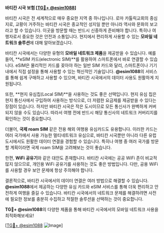 **바티칸 시국 보험 [[TG💪+ @esim1088](https://t.me/s/esim1088)]**

바티칸 시국은 전 세계적으로 매우 중요한 지역 중 하나입니다. 로마 카톨릭교회의 중심지로, 교황이 거주하는 바티칸 시국은 종교적인 성지일 뿐만 아니라 역사와 문화의 보고라고 할 수 있습니다. 이곳을 방문할 때는 반드시 신중하게 준비해야 합니다. 특히나 여행자로서 중요한 것은 안전과 소통입니다. 현지에서 편리하게 사용할 수 있는 **모바일 네트워크 솔루션**에 대해 알아보겠습니다.

바티칸 시국에서는 다양한 유형의 **모바일 네트워크 제품**을 제공받을 수 있습니다. 예를 들어, **eSIM 카드(electronic SIM)**를 활용하여 스마트폰에서 바로 연결할 수 있습니다. eSIM은 물리적인 카드를 꽂아야 하는 일반 SIM 카드와 달리, 스마트폰이나 기기 내에서 직접 설정을 통해 사용할 수 있는 혁신적인 기술입니다. **@esim1088**의 서비스를 통해 쉽게 구매하고 사용할 수 있으며, 바티칸 시국에서의 데이터 사용도 원활하게 지원됩니다.

또한, **현지 유심칩(Local SIM)**을 사용하는 것도 좋은 선택입니다. 현지 유심 칩은 현지 통신사에서 구입하여 사용하는 방식으로, 더 저렴한 요금제를 제공받을 수 있다는 장점이 있습니다. 하지만 바티칸 시국은 작은 도시이므로 모든 통신사가 완벽하게 커버되지 않을 수도 있습니다. 따라서 여행 전에 반드시 해당 통신사의 네트워크 커버리지를 확인하는 것이 중요합니다.

더불어, **국제 roam SIM** 같은 전용 해외 여행용 유심카드도 유용합니다. 이러한 카드는 여러 국가에서 사용 가능한 멀티네트워크 유심으로, 바티칸 시국뿐만 아니라 다른 유럽 도시에서도 원활한 데이터 연결을 경험할 수 있습니다. 특히나 여행 중 여러 국가를 방문할 계획이라면 국제 roam SIM을 고려해보는 것이 좋습니다.

한편, **WiFi 공유기**와 같은 대안도 존재합니다. 바티칸 시국에는 공공 WiFi 존이 비교적 많지 않으므로, 개인용 WiFi 공유기를 사용하는 것도 좋은 방법입니다. 다만, 공용 WiFi를 사용할 경우 보안 문제에 항상 주의해야 합니다.

결론적으로, 바티칸 시국에서의 데이터 연결은 여러 방법으로 해결할 수 있습니다. **@esim1088**에서 제공하는 다양한 유심 카드와 eSIM 서비스를 통해 더욱 편리하고 안전하게 여행을 즐길 수 있습니다. 바티칸 시국에서의 네트워크 문제를 해결하려면 사전에 필요한 정보를 충분히 수집하고 적절한 솔루션을 선택하는 것이 중요합니다.

**TG💪+ @esim1088**의 다양한 제품을 통해 바티칸 시국에서의 모바일 네트워크 사용을 최적화해보세요! 

[[TG💪+ @esim1088](https://t.me/s/esim1088) ![Image](https://i.postimg.cc/Y0z9fWf4/image.png)]